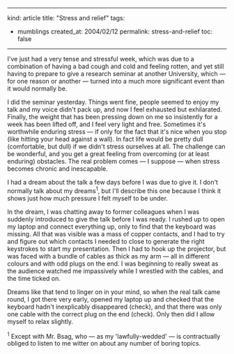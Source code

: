 -----
kind: article
title: "Stress and relief"
tags:
- mumblings
created_at: 2004/02/12
permalink: stress-and-relief
toc: false
-----

<p>
I've just had a very tense and stressful week, which was due to a combination of having a bad cough and cold and feeling rotten, and yet still having to prepare to give a research seminar at another University, which &mdash; for one reason or another &mdash; turned into a much more significant event than it would normally be.
</p>
<p>
I did the seminar yesterday. Things went fine, people seemed to enjoy my talk and my voice didn't pack up, and now I feel exhausted but exhilarated. Finally, the weight that has been pressing down on me so insistently for a week has been lifted off, and I feel very light and free. Sometimes it's worthwhile enduring stress &mdash; if only for the fact that it's nice when you stop (like hitting your head against a wall). In fact life would be pretty dull (comfortable, but dull) if we didn't stress ourselves at all. The challenge can be wonderful, and you get a great feeling from overcoming (or at least enduring) obstacles. The real problem comes &mdash; I suppose &mdash; when stress becomes chronic and inescapable.
</p>
<p>
I had a dream about the talk a few days before I was due to give it. I don't normally talk about my dreams<sup>1</sup>, but I'll describe this one because I think it shows just how much pressure I felt myself to be under.
</p>

<p>
In the dream, I was chatting away to former colleagues when I was suddenly introduced to give the talk before I was ready. I rushed up to open my laptop and connect everything up, only to find that the keyboard was missing. All that was visible was a mass of copper contacts, and I had to try and figure out which contacts I needed to close to generate the right keystrokes to start my presentation. Then I had to hook up the projector, but was faced with a bundle of cables as thick as my arm &mdash; all in different colours and with odd plugs on the end. I was beginning to really sweat as the audience watched me impassively while I wrestled with the cables, and the time ticked on.
</p>
<p>
Dreams like that tend to linger on in your mind, so when the real talk came round, I got there very early, opened my laptop up and checked that the keyboard hadn't inexplicably disappeared (check), and that there was only one cable with the correct plug on the end (check). Only then did I allow myself to relax slightly.
</p>
<p>
<sup>1</sup> Except with Mr. Bsag, who &mdash; as my 'lawfully-wedded' &mdash; is contractually obliged to listen to me witter on about any number of boring topics.
</p>
